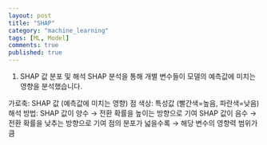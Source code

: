 ```yaml
---
layout: post
title: "SHAP"
category: "machine_learning" 
tags: [ML, Model]
comments: true
published: true
---
```




1. SHAP 값 분포 및 해석
SHAP 분석을 통해 개별 변수들이 모델의 예측값에 미치는 영향을 분석했습니다.

가로축: SHAP 값 (예측값에 미치는 영향)
점 색상: 특성값 (빨간색=높음, 파란색=낮음)
해석 방법:
SHAP 값이 양수 → 전환 확률을 높이는 방향으로 기여
SHAP 값이 음수 → 전환 확률을 낮추는 방향으로 기여
점의 분포가 넓을수록 → 해당 변수의 영향력 범위가 큼

